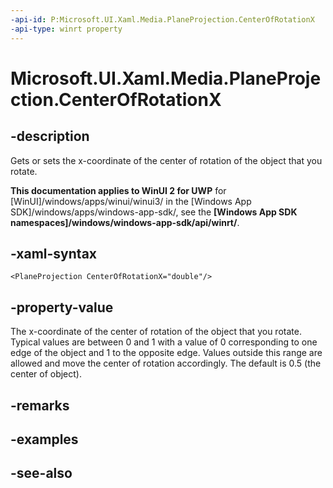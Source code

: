 ```yaml
---
-api-id: P:Microsoft.UI.Xaml.Media.PlaneProjection.CenterOfRotationX
-api-type: winrt property
---
```


<!-- Property syntax
public double CenterOfRotationX { get;  set; }
-->

# Microsoft.UI.Xaml.Media.PlaneProjection.CenterOfRotationX

## -description
Gets or sets the x-coordinate of the center of rotation of the object that you rotate.

**This documentation applies to WinUI 2 for UWP** for [WinUI]/windows/apps/winui/winui3/ in the [Windows App SDK]/windows/apps/windows-app-sdk/, see the **[Windows App SDK namespaces]/windows/windows-app-sdk/api/winrt/**.

## -xaml-syntax
```xaml
<PlaneProjection CenterOfRotationX="double"/>
```


## -property-value
The x-coordinate of the center of rotation of the object that you rotate. Typical values are between 0 and 1 with a value of 0 corresponding to one edge of the object and 1 to the opposite edge. Values outside this range are allowed and move the center of rotation accordingly. The default is 0.5 (the center of object).

## -remarks

## -examples

## -see-also
